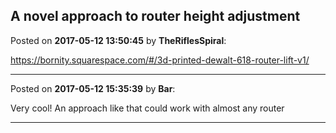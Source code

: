 ## A novel approach to router height adjustment
Posted on **2017-05-12 13:50:45** by **TheRiflesSpiral**:

https://bornity.squarespace.com/#/3d-printed-dewalt-618-router-lift-v1/

---

Posted on **2017-05-12 15:35:39** by **Bar**:

Very cool! An approach like that could work with almost any router

---

